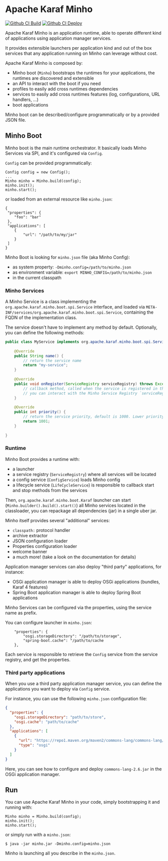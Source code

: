 <!--
    Licensed to the Apache Software Foundation (ASF) under one
    or more contributor license agreements.  See the NOTICE file
    distributed with this work for additional information
    regarding copyright ownership.  The ASF licenses this file
    to you under the Apache License, Version 2.0 (the
    "License"); you may not use this file except in compliance
    with the License.  You may obtain a copy of the License at

      http://www.apache.org/licenses/LICENSE-2.0

    Unless required by applicable law or agreed to in writing,
    software distributed under the License is distributed on an
    "AS IS" BASIS, WITHOUT WARRANTIES OR CONDITIONS OF ANY
    KIND, either express or implied.  See the License for the
    specific language governing permissions and limitations
    under the License.
-->

# Apache Karaf Minho

[![Github CI Build](https://github.com/apache/karaf-minho/actions/workflows/build.yml/badge.svg?branch=main)]()
[![Github CI Deploy](https://github.com/apache/karaf-minho/actions/workflows/deploy.yml/badge.svg?branch=main)]()

Apache Karaf Minho is an application runtime, able to operate different kind of applications using application 
manager services.

It provides extensible launchers per application kind and out of the box services that any application 
running on Minho can leverage without cost.

Apache Karaf Minho is composed by:

* Minho boot (`Minho`) bootstraps the runtimes for your applications, the runtimes are discovered and extensible
* an API to interact with the boot if you need
* profiles to easily add cross runtimes dependencies
* services to easily add cross runtimes features (log, configurations, URL handlers, ...)
* boot applications

Minho boot can be described/configure programmatically or by a provided JSON file.

## Minho Boot

Minho boot is the main runtime orchestrator. It basically loads Minho Services via SPI, and it's configured via
`Config`.

`Config` can be provided programmatically:

```
Config config = new Config();
...
Minho minho = Minho.build(config);
minho.init();
minho.start();
```

or loaded from an external resource like `minho.json`:

```
{
 "properties": {
    "foo": "bar"
 },
 "applications": [
    {
        "url": "/path/to/my/jar"
    }
 ]
}
```

Minho Boot is looking for `minho.json` file (aka Minho Config):

* as system property: `-Dminho.config=/path/to/minho.json`
* as environment variable: `export MINHO_CONFIG=/path/to/minho.json`
* in the current classpath

### Minho Services

A Minho Service is a class implementing the `org.apache.karaf.minho.boot.spi.Service` interface, and loaded via `META-INF/services/org.apache.karaf.minho.boot.spi.Service`, containing the FQDN of the implementation class.

The service doesn't have to implement any method by default. Optionally, you can define the following methods:

```java
public class MyService implements org.apache.karaf.minho.boot.spi.Service {
    
    @Override
    public String name() {
        // return the service name
        return "my-service";
    }
    
    @Override
    public void onRegister(ServiceRegistry serviceRegistry) throws Exception {
        // callback method, called when the service is registered in the Minho Service Registry
        // you can interact with the Minho Service Registry `serviceRegistry` here, looking for services, etc
    }
    
    @Override
    public int priority() {
        // return the service priority, default is 1000. Lower priority are started before higher priority.
        return 1001;
    }
    
}

```

### Runtime

Minho Boot provides a runtime with:
* a launcher
* a service registry (`ServiceRegistry`) where all services will be located
* a config service (`ConfigService`) loads Minho config
* a lifecycle service (`LifeCycleService`) is responsible to callback start and stop methods from the services

Then, `org.apache.karaf.minho.boot.Karaf` launcher can start (`Minho.builder().build().start()`) all Minho services located in the classloader, you can repackage all dependencies (jar) in a single uber jar.

Minho itself provides several "additional" services:
* `classpath:` protocol handler
* archive extractor
* JSON configuration loader
* Properties configuration loader
* welcome banner
* a much more! (take a look on the documentation for details)

Application manager services can also deploy "third party" applications, for instance:
* OSGi application manager is able to deploy OSGi applications (bundles, Karaf 4 features)
* Spring Boot application manager is able to deploy Spring Boot applications

Minho Services can be configured via the properties, using the service name as prefix.

You can configure launcher in `minho.json`:

```
    "properties": {
        "osgi.storageDirectory": "/path/to/storage",
        "spring-boot.cache": "/path/to/cache
    },
```

Each service is responsible to retrieve the `Config` service from the service registry, and get the properties.

### Third party applications

When you use a third party application manager service, you can define the applications you want to deploy via `Config` service.

For instance, you can use the following `minho.json` configuration file:

```json
{
  "properties": {
    "osgi.storageDirectory": "path/to/store",
    "osgi.cache": "path/to/cache"
  },
  "applications": [
    {
      "url": "https://repo1.maven.org/maven2/commons-lang/commons-lang/2.6/commons-lang-2.6.jar",
      "type": "osgi"
    }
  ]
}
```

Here, you can see how to configure and deploy `commons-lang-2.6.jar` in the OSGi application manager.

## Run

You can use Apache Karaf Minho in your code, simply bootstrapping it and running with:

```
Minho minho = Minho.build(config);
minho.init();
minho.start();
```

or simply run with a `minho.json`:

```
$ java -jar minho.jar -Dminho.config=minho.json
```

Minho is launching all you describe in the `minho.json`.
